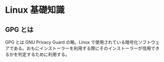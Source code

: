 # Linux 基礎知識

## GPG とは

GPG とは GNU Privacy Guard の略。Linux で使用されている暗号化ソフトウェアである。おもにインストーラーを利用する際にそのインストーラーが信用できるかを判定するために利用する。
